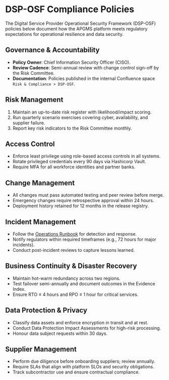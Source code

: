 # DSP-OSF Compliance Policies

The Digital Service Provider Operational Security Framework (DSP-OSF) policies below document how the APGMS platform meets regulatory expectations for operational resilience and data security.

## Governance & Accountability

- **Policy Owner**: Chief Information Security Officer (CISO).
- **Review Cadence**: Semi-annual review with change control sign-off by the Risk Committee.
- **Documentation**: Policies published in the internal Confluence space `Risk & Compliance > DSP-OSF`.

## Risk Management

1. Maintain an up-to-date risk register with likelihood/impact scoring.
2. Run quarterly scenario exercises covering cyber, availability, and supplier failure.
3. Report key risk indicators to the Risk Committee monthly.

## Access Control

- Enforce least privilege using role-based access controls in all systems.
- Rotate privileged credentials every 90 days via Hashicorp Vault.
- Require MFA for all workforce identities and partner banks.

## Change Management

- All changes must pass automated testing and peer review before merge.
- Emergency changes require retrospective approval within 24 hours.
- Deployment history retained for 12 months in the release registry.

## Incident Management

- Follow the [Operations Runbook](../ops/runbook.md) for detection and response.
- Notify regulators within required timeframes (e.g., 72 hours for major incidents).
- Conduct post-incident reviews to capture lessons learned.

## Business Continuity & Disaster Recovery

- Maintain hot-warm redundancy across two regions.
- Test failover semi-annually and document outcomes in the Evidence Index.
- Ensure RTO ≤ 4 hours and RPO ≤ 1 hour for critical services.

## Data Protection & Privacy

- Classify data assets and enforce encryption in transit and at rest.
- Conduct Data Protection Impact Assessments for high-risk processing.
- Honour data subject requests within 30 days.

## Supplier Management

- Perform due diligence before onboarding suppliers; review annually.
- Require SLAs that align with platform SLOs and security obligations.
- Track subcontractor use and ensure contractual compliance.

